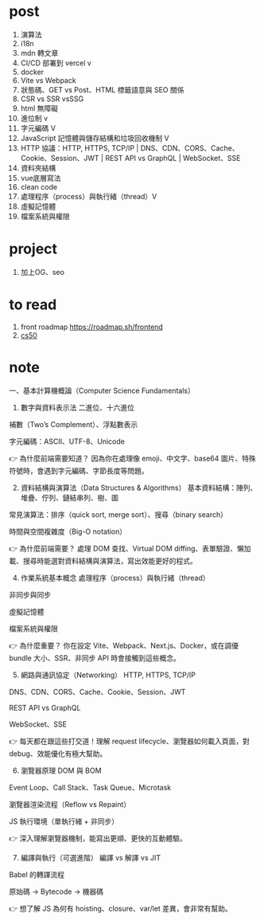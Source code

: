 # post

1. 演算法
2. i18n
3. mdn 轉文章
4. CI/CD 部署到 vercel v
5. docker
6. Vite vs Webpack
7. 狀態碼、GET vs Post、HTML 標籤語意與 SEO 關係
8. CSR vs SSR vsSSG
9. html 無障礙
10. 進位制 v
11. 字元編碼 V
12. JavaScript 記憶體與儲存結構和垃圾回收機制 V
13. HTTP 協議：HTTP, HTTPS, TCP/IP | DNS、CDN、CORS、Cache、Cookie、Session、JWT | REST API vs GraphQL | WebSocket、SSE
14. 資料夾結構
15. vue底層寫法
16. clean code
17. 處理程序（process）與執行緒（thread）V
18. 虛擬記憶體
19. 檔案系統與權限

# project
1. 加上OG、seo

# to read
1. front roadmap https://roadmap.sh/frontend
2. [cs50](https://www.edx.org/learn/computer-science/harvard-university-cs50-s-introduction-to-computer-science)


# note
 一、基本計算機概論（Computer Science Fundamentals）
1. 數字與資料表示法
二進位、十六進位

補數（Two’s Complement）、浮點數表示

字元編碼：ASCII、UTF-8、Unicode

👉 為什麼前端需要知道？
因為你在處理像 emoji、中文字、base64 圖片、特殊符號時，會遇到字元編碼、字節長度等問題。

2. 資料結構與演算法（Data Structures & Algorithms）
基本資料結構：陣列、堆疊、佇列、鏈結串列、樹、圖

常見演算法：排序（quick sort, merge sort）、搜尋（binary search）

時間與空間複雜度（Big-O notation）

👉 為什麼前端需要？
處理 DOM 查找、Virtual DOM diffing、表單驗證、懶加載、搜尋時能選對資料結構與演算法，寫出效能更好的程式。

4. 作業系統基本概念
處理程序（process）與執行緒（thread）

非同步與同步

虛擬記憶體

檔案系統與權限

👉 為什麼重要？
你在設定 Vite、Webpack、Next.js、Docker，或在調優 bundle 大小、SSR、非同步 API 時會接觸到這些概念。

5. 網路與通訊協定（Networking）
HTTP, HTTPS, TCP/IP

DNS、CDN、CORS、Cache、Cookie、Session、JWT

REST API vs GraphQL

WebSocket、SSE

👉 每天都在跟這些打交道！理解 request lifecycle、瀏覽器如何載入頁面，對 debug、效能優化有極大幫助。

6. 瀏覽器原理
DOM 與 BOM

Event Loop、Call Stack、Task Queue、Microtask

瀏覽器渲染流程（Reflow vs Repaint）

JS 執行環境（單執行緒 + 非同步）

👉 深入理解瀏覽器機制，能寫出更順、更快的互動體驗。

7. 編譯與執行（可選進階）
編譯 vs 解譯 vs JIT

Babel 的轉譯流程

原始碼 → Bytecode → 機器碼

👉 想了解 JS 為何有 hoisting、closure、var/let 差異，會非常有幫助。
